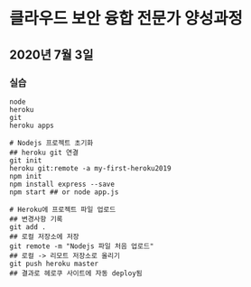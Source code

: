 # 클라우드 보안 융합 전문가 양성과정  

## 2020년 7월 3일  

### 실습  
```shell
node
heroku
git
heroku apps
```

```shell
# Nodejs 프로젝트 초기화
## heroku git 연결
git init
heroku git:remote -a my-first-heroku2019
npm init
npm install express --save
npm start ## or node app.js  

# Heroku에 프로젝트 파일 업로드
## 변경사항 기록
git add .
## 로컬 저장소에 저장
git remote -m "Nodejs 파일 처음 업로드"
## 로컬 -> 리모트 저장소로 올리기
git push heroku master
## 결과로 헤로쿠 사이트에 자동 deploy됨 
```  
